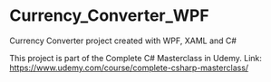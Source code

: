 # Currency_Converter_WPF
Currency Converter project created with WPF, XAML and C#

This project is part of the Complete C# Masterclass in Udemy.
Link: https://www.udemy.com/course/complete-csharp-masterclass/